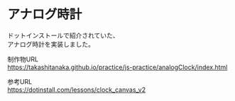 # アナログ時計

ドットインストールで紹介されていた、  
アナログ時計を実装しました。

制作物URL  
https://takashitanaka.github.io/practice/js-practice/analogClock/index.html

参考URL  
https://dotinstall.com/lessons/clock_canvas_v2